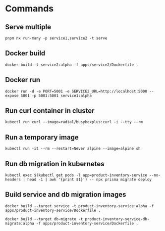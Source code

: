 # Commands

## Serve multiple

`pnpm nx run-many -p service1,service2 -t serve`

## Docker build

`docker build -t service2:alpha -f apps/service2/Dockerfile .`

## Docker run

`docker run -d -e PORT=5001 -e SERVICE2_URL=http://localhost:5000 --expose 5001 -p 5001:5001 service1:alpha`

## Run curl container in cluster

`kubectl run curl --image=radial/busyboxplus:curl -i --tty --rm`

## Run a temporary image

`kubectl run -it --rm --restart=Never alpine --image=alpine sh`

## Run db migration in kubernetes

`kubectl exec $(kubectl get pods -l app=product-inventory-service --no-headers | head -1 | awk '{print $1}') -- npx prisma migrate deploy`

## Build service and db migration images

`docker build --target service -t product-inventory-service:alpha -f apps/product-inventory-service/Dockerfile .`

`docker build --target db-migrate -t product-inventory-service-db-migrate:alpha -f apps/product-inventory-service/Dockerfile .`
